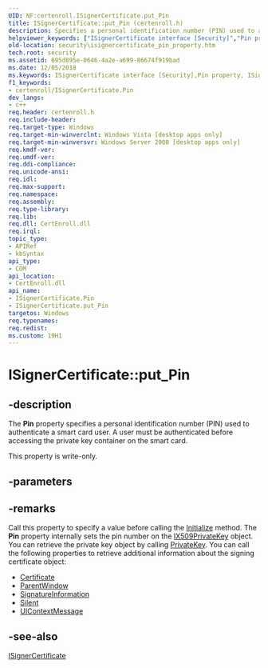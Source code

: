 ```yaml
---
UID: NF:certenroll.ISignerCertificate.put_Pin
title: ISignerCertificate::put_Pin (certenroll.h)
description: Specifies a personal identification number (PIN) used to authenticate a smart card user.
helpviewer_keywords: ["ISignerCertificate interface [Security]","Pin property","ISignerCertificate.Pin","ISignerCertificate.put_Pin","ISignerCertificate::Pin","ISignerCertificate::put_Pin","Pin property [Security]","Pin property [Security]","ISignerCertificate interface","certenroll/ISignerCertificate::Pin","certenroll/ISignerCertificate::put_Pin","put_Pin","security.isignercertificate_pin_property"]
old-location: security\isignercertificate_pin_property.htm
tech.root: security
ms.assetid: 695d895e-0646-4a2e-a699-86674f919bad
ms.date: 12/05/2018
ms.keywords: ISignerCertificate interface [Security],Pin property, ISignerCertificate.Pin, ISignerCertificate.put_Pin, ISignerCertificate::Pin, ISignerCertificate::put_Pin, Pin property [Security], Pin property [Security],ISignerCertificate interface, certenroll/ISignerCertificate::Pin, certenroll/ISignerCertificate::put_Pin, put_Pin, security.isignercertificate_pin_property
f1_keywords:
- certenroll/ISignerCertificate.Pin
dev_langs:
- c++
req.header: certenroll.h
req.include-header: 
req.target-type: Windows
req.target-min-winverclnt: Windows Vista [desktop apps only]
req.target-min-winversvr: Windows Server 2008 [desktop apps only]
req.kmdf-ver: 
req.umdf-ver: 
req.ddi-compliance: 
req.unicode-ansi: 
req.idl: 
req.max-support: 
req.namespace: 
req.assembly: 
req.type-library: 
req.lib: 
req.dll: CertEnroll.dll
req.irql: 
topic_type:
- APIRef
- kbSyntax
api_type:
- COM
api_location:
- CertEnroll.dll
api_name:
- ISignerCertificate.Pin
- ISignerCertificate.put_Pin
targetos: Windows
req.typenames: 
req.redist: 
ms.custom: 19H1
---
```


# ISignerCertificate::put_Pin


## -description


The <b>Pin</b> property specifies a personal identification number (PIN) used to  authenticate a smart card user. A user must be authenticated before accessing the private key container on the smart card.

This property is write-only.


## -parameters


## -remarks



Call this property to specify a value before calling the <a href="https://docs.microsoft.com/windows/desktop/api/certenroll/nf-certenroll-isignercertificate-initialize">Initialize</a> method. The <b>Pin</b> property internally sets the pin number on the  <a href="https://docs.microsoft.com/windows/desktop/api/certenroll/nn-certenroll-ix509privatekey">IX509PrivateKey</a> object. You can retrieve the private key object by calling <a href="https://docs.microsoft.com/windows/desktop/api/certenroll/nf-certenroll-isignercertificate-get_privatekey">PrivateKey</a>. You can call the following properties to retrieve additional information about the signing certificate object:

<ul>
<li>
<a href="https://docs.microsoft.com/windows/desktop/api/certenroll/nf-certenroll-isignercertificate-get_certificate">Certificate</a>
</li>
<li>
<a href="https://docs.microsoft.com/windows/desktop/api/certenroll/nf-certenroll-isignercertificate-get_parentwindow">ParentWindow</a>
</li>
<li>
<a href="https://docs.microsoft.com/windows/desktop/api/certenroll/nf-certenroll-isignercertificate-get_signatureinformation">SignatureInformation</a>
</li>
<li>
<a href="https://docs.microsoft.com/windows/desktop/api/certenroll/nf-certenroll-isignercertificate-get_silent">Silent</a>
</li>
<li>
<a href="https://docs.microsoft.com/windows/desktop/api/certenroll/nf-certenroll-isignercertificate-get_uicontextmessage">UIContextMessage</a>
</li>
</ul>



## -see-also




<a href="https://docs.microsoft.com/windows/desktop/api/certenroll/nn-certenroll-isignercertificate">ISignerCertificate</a>
 

 

